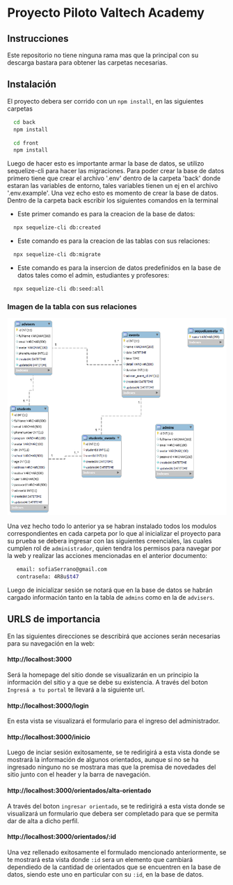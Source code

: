 # Proyecto Piloto Valtech Academy

## Instrucciones
Este repositorio no tiene ninguna rama mas que la principal con su descarga bastara para obtener las carpetas necesarias.

## Instalación

El proyecto debera ser corrido con un ``npm install``, en las siguientes carpetas

```bash
  cd back 
  npm install 
```
```bash
  cd front 
  npm install 
```

Luego de hacer esto es importante armar la base de datos, se utilizo sequelize-cli para hacer las migraciones.
Para poder crear la base de datos primero tiene que crear el archivo '.env' dentro de la carpeta 'back' donde estaran las variables de entorno, tales variables tienen un ej en el archivo '.env.example'.
Una vez echo esto es momento de crear la base de datos.
Dentro de la carpeta back escribir los siguientes comandos en la terminal

- Este primer comando es para la creacion de la base de datos:
```bash
  npx sequelize-cli db:created
```


- Este comando es para la creacion de las tablas con sus relaciones:
```bash
  npx sequelize-cli db:migrate
```


- Este comando es para la insercion de datos predefinidos en la base de datos tales como el admin, estudiantes y profesores:
```bash
  npx sequelize-cli db:seed:all
```

### Imagen de la tabla con sus relaciones
![Modelo ER](./Imagen%20modelo%20entidad%20relacion.png)

Una vez hecho todo lo anterior ya se habran instalado todos los modulos correspondientes en cada carpeta por lo que al inicializar el proyecto para su prueba se debera ingresar con las siguientes creenciales, las cuales cumplen rol de `administrador`, quien tendra los permisos para navegar por la web y realizar las acciones mencionadas en el anterior documento:

```bash
   email: sofiaSerrano@gmail.com
   contraseña: 4R8u$t47
```

Luego de inicializar sesión se notará que en la base de datos se habrán cargado información tanto en la tabla de `admins` como en la de `advisers`.


## URLS de importancia

En las siguientes direcciones se describirá que acciones serán necesarias para su navegación en la web:

#### http://localhost:3000

Será la homepage del sitio donde se visualizarán en un principio la información del sitio y a que se debe su existencia. A través del boton `Ingresá a tu portal` te llevará a la siguiente url.

#### http://localhost:3000/login

En esta vista se visualizará el formulario para el ingreso del administrador.

#### http://localhost:3000/inicio

Luego de inciar sesión exitosamente, se te redirigirá a esta vista donde se mostrará la información de algunos orientados, aunque si no se ha ingresado ninguno no se mostrara mas que la premisa de novedades del sitio junto con el header y la barra de navegación.

#### http://localhost:3000/orientados/alta-orientado

A través del boton `ingresar orientado`, se te redirigirá a esta vista donde se visualizará un formulario que debera ser completado para que se permita dar de alta a dicho perfil.

#### http://localhost:3000/orientados/:id

Una vez rellenado exitosamente el formulado mencionado anteriormente, se te mostrará esta vista donde `:id` sera un elemento que cambiará dependiedo de la cantidad de orientados que se encuentren en la base de datos, siendo este uno en particular con su `:id`, en la base de datos.
